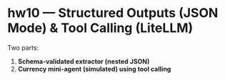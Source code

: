 # hw10 — Structured Outputs (JSON Mode) & Tool Calling (LiteLLM)

Two parts:
1) **Schema-validated extractor (nested JSON)**
2) **Currency mini-agent (simulated) using tool calling**
